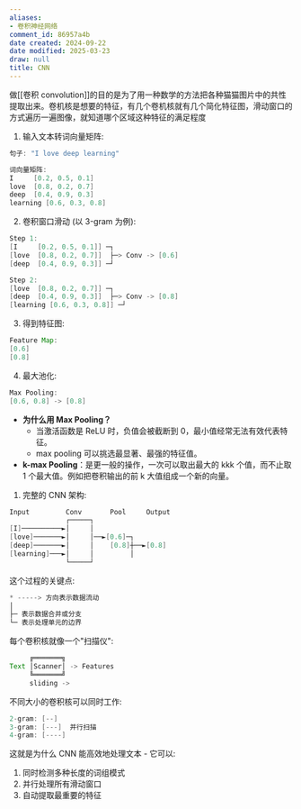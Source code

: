 ```yaml
---
aliases:
- 卷积神经网络
comment_id: 86957a4b
date created: 2024-09-22
date modified: 2025-03-23
draw: null
title: CNN
---
```

做[[卷积 convolution]]的目的是为了用一种数学的方法把各种猫猫图片中的共性提取出来。卷机核是想要的特征，有几个卷机核就有几个简化特征图，滑动窗口的方式遍历一遍图像，就知道哪个区域这种特征的满足程度

1. 输入文本转词向量矩阵:

```Java
句子: "I love deep learning"

词向量矩阵:
I     [0.2, 0.5, 0.1]
love  [0.8, 0.2, 0.7]     
deep  [0.4, 0.9, 0.3]     
learning [0.6, 0.3, 0.8]  
```

2. 卷积窗口滑动 (以 3-gram 为例):

```Java
Step 1:
[I     [0.2, 0.5, 0.1]] ─┐
[love  [0.8, 0.2, 0.7]]  ├─> Conv -> [0.6]
[deep  [0.4, 0.9, 0.3]] ─┘

Step 2:
[love  [0.8, 0.2, 0.7]] ─┐
[deep  [0.4, 0.9, 0.3]]  ├─> Conv -> [0.8]
[learning [0.6, 0.3, 0.8]] ─┘
```

3. 得到特征图:

```Java
Feature Map:
[0.6]
[0.8]
```

4. 最大池化:

```Java
Max Pooling:
[0.6, 0.8] -> [0.8]
```

- **为什么用 Max Pooling？**
    - 当激活函数是 ReLU 时，负值会被截断到 0，最小值经常无法有效代表特征。
    - max pooling 可以挑选最显著、最强的特征值。
- **k-max Pooling**：是更一般的操作，一次可以取出最大的 kkk 个值，而不止取 1 个最大值。例如把卷积输出的前 k 大值组成一个新的向量。

1. 完整的 CNN 架构:

```Java
Input         Conv       Pool     Output
              ┌─────┐      
[I]──────────►│     │      
[love]───────►│     │──►[0.6]─┐     
[deep]───────►│     │    [0.8]┼──►[0.8]
[learning]───►│     │         │     
              └─────┘         
```

这个过程的关键点:

```Java
* -----> 方向表示数据流动
│
├─ 表示数据合并或分支
└─ 表示处理单元的边界
```

每个卷积核就像一个"扫描仪":

```Java
     ╔═══════╗
Text │Scanner│ -> Features
     ╚═══════╝
     sliding ->
```

不同大小的卷积核可以同时工作:

```Java
2-gram: [--]
3-gram: [---]  并行扫描
4-gram: [----]
```

这就是为什么 CNN 能高效地处理文本 - 它可以:

1. 同时检测多种长度的词组模式
2. 并行处理所有滑动窗口
3. 自动提取最重要的特征
